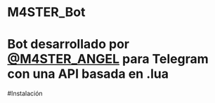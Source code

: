 # M4STER_Bot
Bot desarrollado por [@M4STER_ANGEL](http://telegram.me/m4ster_angel) para Telegram con una API basada en .lua
==========
#Instalación
